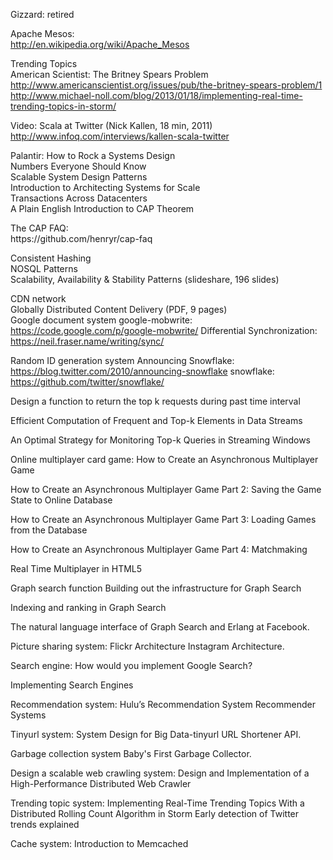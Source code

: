 
Gizzard: retired

Apache Mesos:
<br>http://en.wikipedia.org/wiki/Apache_Mesos

Trending Topics
<br>American Scientist: The Britney Spears Problem
<br>http://www.americanscientist.org/issues/pub/the-britney-spears-problem/1 
<br>http://www.michael-noll.com/blog/2013/01/18/implementing-real-time-trending-topics-in-storm/

Video: Scala at Twitter (Nick Kallen, 18 min, 2011)
<br>http://www.infoq.com/interviews/kallen-scala-twitter

Palantir: How to Rock a Systems Design
<br>
Numbers Everyone Should Know
<br>
Scalable System Design Patterns
<br>
Introduction to Architecting Systems for Scale
<br>
Transactions Across Datacenters
<br>A Plain English Introduction to CAP Theorem

<p>The CAP FAQ: 
<br>https://github.com/henryr/cap-faq 

Consistent Hashing
<br>
NOSQL Patterns
<br>
Scalability, Availability & Stability Patterns (slideshare, 196 slides)
<br>

CDN network
<br>Globally Distributed Content Delivery (PDF, 9 pages)
<br>
Google document system
google-mobwrite: https://code.google.com/p/google-mobwrite/ 
Differential Synchronization: https://neil.fraser.name/writing/sync/ 

Random ID generation system
Announcing Snowflake: https://blog.twitter.com/2010/announcing-snowflake 
snowflake: https://github.com/twitter/snowflake/ 

Design a function to return the top k requests during past time interval

Efficient Computation of Frequent and Top-k Elements in Data Streams

An Optimal Strategy for Monitoring Top-k Queries in Streaming Windows

Online multiplayer card game:
How to Create an Asynchronous Multiplayer Game

How to Create an Asynchronous Multiplayer Game Part 2: Saving the Game State to Online Database

How to Create an Asynchronous Multiplayer Game Part 3: Loading Games from the Database

How to Create an Asynchronous Multiplayer Game Part 4: Matchmaking

Real Time Multiplayer in HTML5

Graph search function
Building out the infrastructure for Graph Search

Indexing and ranking in Graph Search

The natural language interface of Graph Search and Erlang at Facebook.

Picture sharing system:
Flickr Architecture
Instagram Architecture.

Search engine:
How would you implement Google Search?

Implementing Search Engines

Recommendation system:
Hulu’s Recommendation System
Recommender Systems

Tinyurl system:
System Design for Big Data-tinyurl
URL Shortener API.

Garbage collection system
Baby's First Garbage Collector.

Design a scalable web crawling system:
Design and Implementation of a High-Performance Distributed Web Crawler


Trending topic system:
Implementing Real-Time Trending Topics With a Distributed Rolling Count Algorithm in Storm
Early detection of Twitter trends explained

Cache system:
Introduction to Memcached

